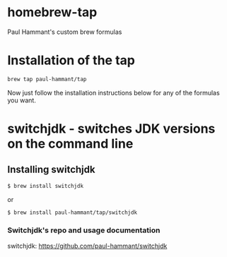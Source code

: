 # homebrew-tap

Paul Hammant's custom brew formulas

# Installation of the tap

```bash
brew tap paul-hammant/tap
```
Now just follow the installation instructions below for any of the formulas you want.

# switchjdk - switches JDK versions on the command line

## Installing switchjdk

```bash
$ brew install switchjdk
```
or

```bash
$ brew install paul-hammant/tap/switchjdk
```

### Switchjdk's repo and usage documentation

switchjdk: https://github.com/paul-hammant/switchjdk
